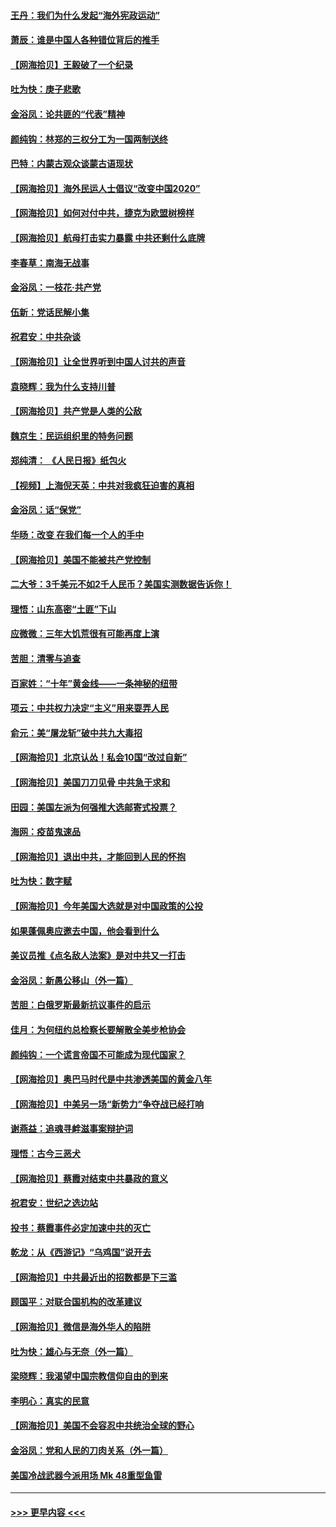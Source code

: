 #### [王丹：我们为什么发起“海外宪政运动”](../pages/nsc993/n12380286.md?t=09041951) 
#### [萧辰：谁是中国人各种错位背后的推手](../pages/nsc993/n12379800.md?t=09041951) 
#### [【网海拾贝】王毅破了一个纪录](../pages/nsc993/n12379251.md?t=09041951) 
#### [吐为快：庚子悲歌](../pages/nsc993/n12378821.md?t=09041951) 
#### [金浴凤：论共匪的“代表”精神](../pages/nsc993/n12377546.md?t=09041951) 
#### [颜纯钩：林郑的三权分工为一国两制送终](../pages/nsc993/n12377306.md?t=09041951) 
#### [巴特：内蒙古观众谈蒙古语现状](../pages/nsc993/n12376923.md?t=09041951) 
#### [【网海拾贝】海外民运人士倡议“改变中国2020”](../pages/nsc993/n12376682.md?t=09041951) 
#### [【网海拾贝】如何对付中共，捷克为欧盟树榜样](../pages/nsc993/n12374209.md?t=09041951) 
#### [【网海拾贝】航母打击实力暴露 中共还剩什么底牌](../pages/nsc993/n12371825.md?t=09041951) 
#### [李春草：南海无战事](../pages/nsc993/n12371159.md?t=09041951) 
#### [金浴凤：一枝花·共产党](../pages/nsc993/n12368757.md?t=09041951) 
#### [伍新：党话民解小集](../pages/nsc993/n12366907.md?t=09041951) 
#### [祝君安：中共杂谈](../pages/nsc993/n12366076.md?t=09041951) 
#### [【网海拾贝】让全世界听到中国人讨共的声音](../pages/nsc993/n12365569.md?t=09041951) 
#### [袁晓辉：我为什么支持川普](../pages/nsc993/n12362670.md?t=09041951) 
#### [【网海拾贝】共产党是人类的公敌](../pages/nsc993/n12363182.md?t=09041951) 
#### [魏京生：民运组织里的特务问题](../pages/nsc993/n12363010.md?t=09041951) 
#### [郑纯清： 《人民日报》纸包火](../pages/nsc993/n12362706.md?t=09041951) 
#### [【视频】上海倪天英：中共对我疯狂迫害的真相](../pages/nsc993/n12356341.md?t=09041951) 
#### [金浴凤：话“保党”](../pages/nsc993/n12361867.md?t=09041951) 
#### [华旸：改变 在我们每一个人的手中](../pages/nsc993/n12361774.md?t=09041951) 
#### [【网海拾贝】美国不能被共产党控制](../pages/nsc993/n12360271.md?t=09041951) 
#### [二大爷：3千美元不如2千人民币？美国实测数据告诉你！](../pages/nsc993/n12358563.md?t=09041951) 
#### [理悟：山东高密“土匪”下山](../pages/nsc993/n12358535.md?t=09041951) 
#### [应微微：三年大饥荒很有可能再度上演](../pages/nsc993/n12358523.md?t=09041951) 
#### [苦胆：清零与追查](../pages/nsc993/n12358501.md?t=09041951) 
#### [百家姓：“十年”黄金线——一条神秘的纽带](../pages/nsc993/n12358319.md?t=09041951) 
#### [项云：中共权力决定“主义”用来耍弄人民](../pages/nsc993/n12358172.md?t=09041951) 
#### [俞元：美“屠龙斩”破中共九大毒招](../pages/nsc993/n12357822.md?t=09041951) 
#### [【网海拾贝】北京认怂！私会10国“改过自新”](../pages/nsc993/n12357784.md?t=09041951) 
#### [【网海拾贝】美国刀刀见骨 中共急于求和](../pages/nsc993/n12355511.md?t=09041951) 
#### [田园：美国左派为何强推大选邮寄式投票？](../pages/nsc993/n12352963.md?t=09041951) 
#### [海网：疫苗鬼速品](../pages/nsc993/n12354438.md?t=09041951) 
#### [【网海拾贝】退出中共，才能回到人民的怀抱](../pages/nsc993/n12352634.md?t=09041951) 
#### [吐为快：数字赋](../pages/nsc993/n12352317.md?t=09041951) 
#### [【网海拾贝】今年美国大选就是对中国政策的公投](../pages/nsc993/n12350973.md?t=09041951) 
#### [如果蓬佩奥应邀去中国，他会看到什么](../pages/nsc993/n12350945.md?t=09041951) 
#### [美议员推《点名敌人法案》是对中共又一打击](../pages/nsc993/n12350765.md?t=09041951) 
#### [金浴凤：新愚公移山（外一篇）](../pages/nsc993/n12350253.md?t=09041951) 
#### [苦胆：白俄罗斯最新抗议事件的启示](../pages/nsc993/n12349989.md?t=09041951) 
#### [佳月：为何纽约总检察长要解散全美步枪协会](../pages/nsc993/n12349939.md?t=09041951) 
#### [颜纯钩：一个谎言帝国不可能成为现代国家？](../pages/nsc993/n12349898.md?t=09041951) 
#### [【网海拾贝】奥巴马时代是中共渗透美国的黄金八年](../pages/nsc993/n12349284.md?t=09041951) 
#### [【网海拾贝】中美另一场“新势力”争夺战已经打响](../pages/nsc993/n12346998.md?t=09041951) 
#### [谢燕益：追魂寻衅滋事案辩护词](../pages/nsc993/n12346892.md?t=09041951) 
#### [理悟：古今三恶犬](../pages/nsc993/n12345190.md?t=09041951) 
#### [【网海拾贝】蔡霞对结束中共暴政的意义](../pages/nsc993/n12344263.md?t=09041951) 
#### [祝君安：世纪之选边站](../pages/nsc993/n12342382.md?t=09041951) 
#### [投书：蔡霞事件必定加速中共的灭亡](../pages/nsc993/n12341881.md?t=09041951) 
#### [乾龙：从《西游记》“乌鸡国”说开去](../pages/nsc993/n12341690.md?t=09041951) 
#### [【网海拾贝】中共最近出的招数都是下三滥](../pages/nsc993/n12341593.md?t=09041951) 
#### [顾国平：对联合国机构的改革建议](../pages/nsc993/n12339928.md?t=09041951) 
#### [【网海拾贝】微信是海外华人的陷阱](../pages/nsc993/n12338868.md?t=09041951) 
#### [吐为快：雄心与无奈（外一篇）](../pages/nsc993/n12338132.md?t=09041951) 
#### [梁晓辉：我渴望中国宗教信仰自由的到来](../pages/nsc993/n12336657.md?t=09041951) 
#### [李明心：真实的民意](../pages/nsc993/n12336089.md?t=09041951) 
#### [【网海拾贝】美国不会容忍中共统治全球的野心](../pages/nsc993/n12336063.md?t=09041951) 
#### [金浴凤：党和人民的刀肉关系（外一篇）](../pages/nsc993/n12335834.md?t=09041951) 
#### [美国冷战武器今派用场 Mk 48重型鱼雷](../pages/nsc993/n12335354.md?t=09041951) 

----
#### [ >>> 更早内容 <<< ](../indexes/nsc993-earlier.md)
